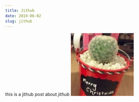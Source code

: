 ```yaml
---
title: Jithub
date: 2019-06-02
slug: jithub
---
```


this is a jithub post about *jithub*
![A cactus](/static/img/cactus.jpg)